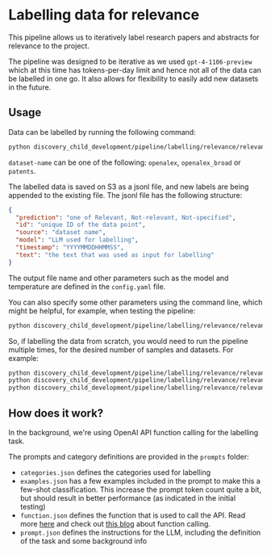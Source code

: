 # Labelling data for relevance

This pipeline allows us to iteratively label research papers and abstracts for relevance to the project.

The pipeline was designed to be iterative as we used `gpt-4-1106-preview` which at this time has tokens-per-day limit and hence not all of the data can be labelled in one go. It also allows for flexibility to easily add new datasets in the future.

## Usage

Data can be labelled by running the following command:

```bash
python discovery_child_development/pipeline/labelling/relevance/relevance_labels.py --dataset dataset-name
```

`dataset-name` can be one of the following: `openalex`, `openalex_broad` or `patents`.

The labelled data is saved on S3 as a jsonl file, and new labels are being appended to the existing file. The jsonl file has the following structure:

```json
{
  "prediction": "one of Relevant, Not-relevant, Not-specified",
  "id": "unique ID of the data point",
  "source": "dataset name",
  "model": "LLM used for labelling",
  "timestamp": "YYYYMMDDHHMMSS",
  "text": "the text that was used as input for labelling"
}
```

The output file name and other parameters such as the model and temperature are defined in the `config.yaml` file.

You can also specify some other parameters using the command line, which might be helpful, for example, when testing the pipeline:

```bash
python discovery_child_development/pipeline/labelling/relevance/relevance_labels.py --dataset openalex --num_samples 5 --model gpt-3.5-turbo-1106 --output_filename testing
```

So, if labelling the data from scratch, you would need to run the pipeline multiple times, for the desired number of samples and datasets. For example:

```bash
python discovery_child_development/pipeline/labelling/relevance/relevance_labels.py --dataset openalex --num_samples 1000 ; \
python discovery_child_development/pipeline/labelling/relevance/relevance_labels.py --dataset patents --num_samples 1000 ; \
python discovery_child_development/pipeline/labelling/relevance/relevance_labels.py --dataset openalex_broad --num_samples 500
```

## How does it work?

In the background, we're using OpenAI API function calling for the labelling task.

The prompts and category definitions are provided in the `prompts` folder:

- `categories.json` defines the categories used for labelling
- `examples.json` has a few examples included in the prompt to make this a few-shot classification. This increase the prompt token count quite a bit, but should result in better performance (as indicated in the initial testing)
- `function.json` defines the function that is used to call the API. Read more [here](https://platform.openai.com/docs/guides/function-calling) and check out [this blog](https://medium.com/discovery-at-nesta/how-to-use-gpt-4-and-openais-functions-for-text-classification-ad0957be9b25) about function calling.
- `prompt.json` defines the instructions for the LLM, including the definition of the task and some background info
